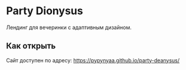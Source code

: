 # Party Dionysus

Лендинг для вечеринки с адаптивным дизайном.

## Как открыть
Сайт доступен по адресу: https://pypynyaa.github.io/party-deanysus/
